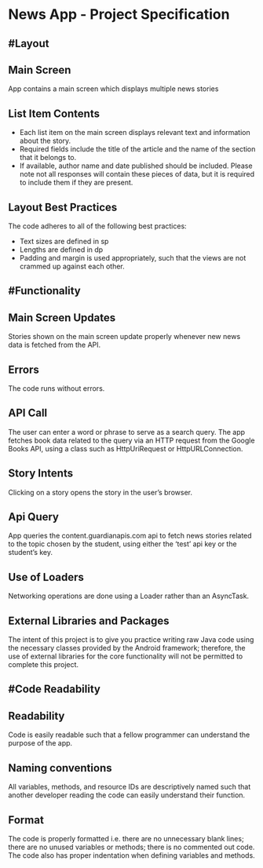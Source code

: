 News App - Project Specification
=====================================



#Layout
------------


Main Screen
--------------

App contains a main screen which displays multiple news stories



List Item Contents
-----------------

- Each list item on the main screen displays relevant text and information about the story.
- Required fields include the title of the article and the name of the section that it belongs to.
- If available, author name and date published should be included. Please note not all responses will contain these pieces of data, but it is required to include them if they are present.


Layout Best Practices
---------------------

The code adheres to all of the following best practices:
- Text sizes are defined in sp
- Lengths are defined in dp
- Padding and margin is used appropriately, such that the views are not crammed up against each other.



#Functionality
-------------


Main Screen Updates
--------------

Stories shown on the main screen update properly whenever new news data is fetched from the API.


Errors
--------------

The code runs without errors.


API Call
---------

The user can enter a word or phrase to serve as a search query. The app fetches book data related to the query via an HTTP request from the Google Books API, using a class such as HttpUriRequest or HttpURLConnection.


Story Intents
------------------

Clicking on a story opens the story in the user’s browser.


Api Query
------------------

App queries the content.guardianapis.com api to fetch news stories related to the topic chosen by the student, using either the ‘test’ api key or the student’s key.


Use of Loaders
------------

Networking operations are done using a Loader rather than an AsyncTask.


External Libraries and Packages
-------------------

The intent of this project is to give you practice writing raw Java code using the necessary classes provided by the Android framework; therefore, the use of external libraries for the core functionality will not be permitted to complete this project.




#Code Readability
-----------------


Readability
-----------

Code is easily readable such that a fellow programmer can understand the purpose of the app.


Naming conventions
------------------

All variables, methods, and resource IDs are descriptively named such that another developer reading the code can easily understand their function.


Format
------

The code is properly formatted i.e. there are no unnecessary blank lines; there are no unused variables or methods; there is no commented out code.
The code also has proper indentation when defining variables and methods.
